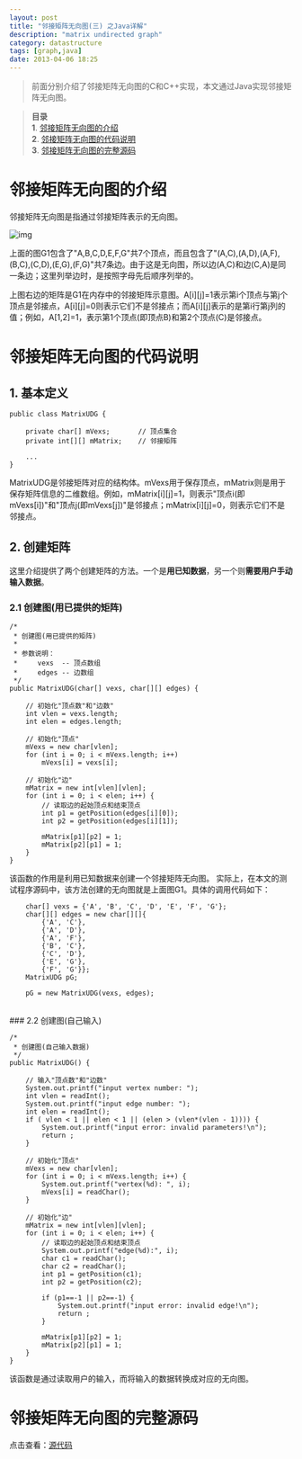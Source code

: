 ```yaml
---
layout: post
title: "邻接矩阵无向图(三) 之Java详解"
description: "matrix undirected graph"
category: datastructure
tags: [graph,java]
date: 2013-04-06 18:25
---
```


> 前面分别介绍了邻接矩阵无向图的C和C++实现，本文通过Java实现邻接矩阵无向图。

> **目录**  
> **1**. [邻接矩阵无向图的介绍](#anchor1)  
> **2**. [邻接矩阵无向图的代码说明](#anchor2)  
> **3**. [邻接矩阵无向图的完整源码](#anchor3)  


<a name="anchor1"></a>
# 邻接矩阵无向图的介绍

邻接矩阵无向图是指通过邻接矩阵表示的无向图。

![img](/media/pic/datastruct_algrithm/graph/basic/05.jpg)

上面的图G1包含了"A,B,C,D,E,F,G"共7个顶点，而且包含了"(A,C),(A,D),(A,F),(B,C),(C,D),(E,G),(F,G)"共7条边。由于这是无向图，所以边(A,C)和边(C,A)是同一条边；这里列举边时，是按照字母先后顺序列举的。

上图右边的矩阵是G1在内存中的邻接矩阵示意图。A[i][j]=1表示第i个顶点与第j个顶点是邻接点，A[i][j]=0则表示它们不是邻接点；而A[i][j]表示的是第i行第j列的值；例如，A[1,2]=1，表示第1个顶点(即顶点B)和第2个顶点(C)是邻接点。



<a name="anchor2"></a>
# 邻接矩阵无向图的代码说明


## 1. 基本定义

    public class MatrixUDG {

        private char[] mVexs;       // 顶点集合
        private int[][] mMatrix;    // 邻接矩阵

        ...
    }



MatrixUDG是邻接矩阵对应的结构体。mVexs用于保存顶点，mMatrix则是用于保存矩阵信息的二维数组。例如，mMatrix[i][j]=1，则表示"顶点i(即mVexs[i])"和"顶点j(即mVexs[j])"是邻接点；mMatrix[i][j]=0，则表示它们不是邻接点。


## 2. 创建矩阵

这里介绍提供了两个创建矩阵的方法。一个是**用已知数据**，另一个则**需要用户手动输入数据**。

### 2.1 创建图(用已提供的矩阵)


    /*
     * 创建图(用已提供的矩阵)
     *
     * 参数说明：
     *     vexs  -- 顶点数组
     *     edges -- 边数组
     */
    public MatrixUDG(char[] vexs, char[][] edges) {
        
        // 初始化"顶点数"和"边数"
        int vlen = vexs.length;
        int elen = edges.length;

        // 初始化"顶点"
        mVexs = new char[vlen];
        for (int i = 0; i < mVexs.length; i++)
            mVexs[i] = vexs[i];

        // 初始化"边"
        mMatrix = new int[vlen][vlen];
        for (int i = 0; i < elen; i++) {
            // 读取边的起始顶点和结束顶点
            int p1 = getPosition(edges[i][0]);
            int p2 = getPosition(edges[i][1]);

            mMatrix[p1][p2] = 1;
            mMatrix[p2][p1] = 1;
        }
    }

该函数的作用是利用已知数据来创建一个邻接矩阵无向图。 实际上，在本文的测试程序源码中，该方法创建的无向图就是上面图G1。具体的调用代码如下：

        char[] vexs = {'A', 'B', 'C', 'D', 'E', 'F', 'G'};
        char[][] edges = new char[][]{
            {'A', 'C'}, 
            {'A', 'D'}, 
            {'A', 'F'}, 
            {'B', 'C'}, 
            {'C', 'D'}, 
            {'E', 'G'}, 
            {'F', 'G'}};
        MatrixUDG pG;

        pG = new MatrixUDG(vexs, edges);

 


<br/>
### 2.2 创建图(自己输入)

    /* 
     * 创建图(自己输入数据)
     */
    public MatrixUDG() {

        // 输入"顶点数"和"边数"
        System.out.printf("input vertex number: ");
        int vlen = readInt();
        System.out.printf("input edge number: ");
        int elen = readInt();
        if ( vlen < 1 || elen < 1 || (elen > (vlen*(vlen - 1)))) {
            System.out.printf("input error: invalid parameters!\n");
            return ;
        }
        
        // 初始化"顶点"
        mVexs = new char[vlen];
        for (int i = 0; i < mVexs.length; i++) {
            System.out.printf("vertex(%d): ", i);
            mVexs[i] = readChar();
        }

        // 初始化"边"
        mMatrix = new int[vlen][vlen];
        for (int i = 0; i < elen; i++) {
            // 读取边的起始顶点和结束顶点
            System.out.printf("edge(%d):", i);
            char c1 = readChar();
            char c2 = readChar();
            int p1 = getPosition(c1);
            int p2 = getPosition(c2);

            if (p1==-1 || p2==-1) {
                System.out.printf("input error: invalid edge!\n");
                return ;
            }

            mMatrix[p1][p2] = 1;
            mMatrix[p2][p1] = 1;
        }
    }


该函数是通过读取用户的输入，而将输入的数据转换成对应的无向图。




<a name="anchor3"></a>
# 邻接矩阵无向图的完整源码

点击查看：[源代码][link_source_code]


[link_source_code]: https://github.com/wangkuiwu/datastructs_and_algorithm/blob/master/source/graph/basic/udg/java/MatrixUDG.java
